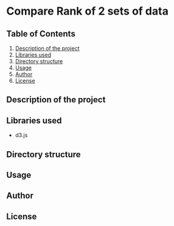 # Compare Rank of 2 sets of data

## Table of Contents
<ol>
   <li><a href="#head1"> Description of the project</a>
   <li><a href="#head2"> Libraries used </a>
   <li><a href="#head3"> Directory structure </a>
   <li><a href="#head4"> Usage </a>
   <li><a href="#head5"> Author </a>
   <li><a href="#head6"> License </a>
</ol>



<p id="head1"> <h2> Description of the project </h2></p>


<p id="head2"> <h2> Libraries used </h2> </p>

<ul>
 <li> d3.js
</ul>

<p id="head3"> <h2> Directory structure </h2> </p>


<p id="head4"> <h2> Usage </h2> </p>

<p id="head5"> <h2> Author </h2> </p>
       
<p id="head6"> <h2> License </h2> </p>
